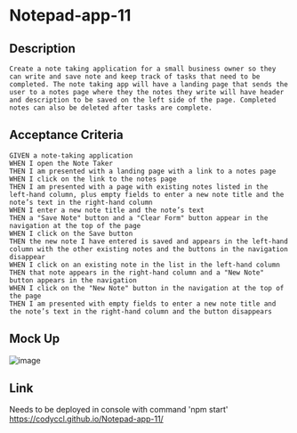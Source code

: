 # Notepad-app-11
## Description

```
Create a note taking application for a small business owner so they can write and save note and keep track of tasks that need to be completed. The note taking app will have a landing page that sends the user to a notes page where they the notes they write will have header and description to be saved on the left side of the page. Completed notes can also be deleted after tasks are complete.
```

## Acceptance Criteria

```
GIVEN a note-taking application
WHEN I open the Note Taker
THEN I am presented with a landing page with a link to a notes page
WHEN I click on the link to the notes page
THEN I am presented with a page with existing notes listed in the left-hand column, plus empty fields to enter a new note title and the note’s text in the right-hand column
WHEN I enter a new note title and the note’s text
THEN a "Save Note" button and a "Clear Form" button appear in the navigation at the top of the page
WHEN I click on the Save button
THEN the new note I have entered is saved and appears in the left-hand column with the other existing notes and the buttons in the navigation disappear
WHEN I click on an existing note in the list in the left-hand column
THEN that note appears in the right-hand column and a "New Note" button appears in the navigation
WHEN I click on the "New Note" button in the navigation at the top of the page
THEN I am presented with empty fields to enter a new note title and the note’s text in the right-hand column and the button disappears
```

## Mock Up
![image](https://github.com/CodyCCL/Notepad-app-11/assets/142187489/6d857830-af91-4031-9749-217c975cc205)

## Link
Needs to be deployed in console with command 'npm start'
https://codyccl.github.io/Notepad-app-11/

